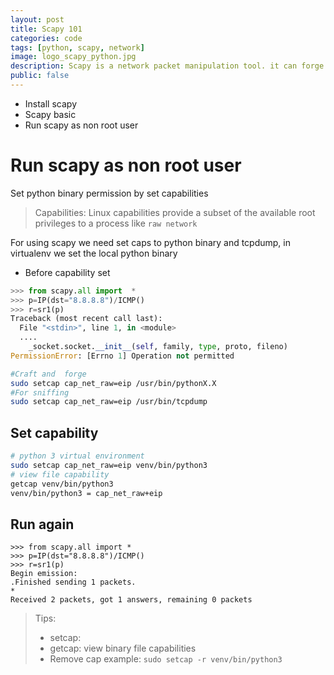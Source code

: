 ```yaml
---
layout: post
title: Scapy 101
categories: code
tags: [python, scapy, network]
image: logo_scapy_python.jpg
description: Scapy is a network packet manipulation tool. it can forge or decode packets, send capture and display any type of packets
public: false
---
```

- Install scapy
- Scapy basic
- Run scapy as non root user


# Run scapy as non root user
Set python binary permission by set capabilities
> Capabilities: Linux capabilities provide a subset of the available root privileges to a process like  `raw network`

For using scapy we need set caps to python binary and tcpdump, in virtualenv we set the local python binary

- Before capability set
```python
>>> from scapy.all import  *
>>> p=IP(dst="8.8.8.8")/ICMP()
>>> r=sr1(p)
Traceback (most recent call last):
  File "<stdin>", line 1, in <module>
  ....
    _socket.socket.__init__(self, family, type, proto, fileno)
PermissionError: [Errno 1] Operation not permitted
```

```bash
#Craft and  forge
sudo setcap cap_net_raw=eip /usr/bin/pythonX.X
#For sniffing
sudo setcap cap_net_raw=eip /usr/bin/tcpdump
```

## Set capability
```bash
# python 3 virtual environment
sudo setcap cap_net_raw=eip venv/bin/python3
# view file capability
getcap venv/bin/python3
venv/bin/python3 = cap_net_raw+eip
```

## Run again
```
>>> from scapy.all import *
>>> p=IP(dst="8.8.8.8")/ICMP()
>>> r=sr1(p)
Begin emission:
.Finished sending 1 packets.
*
Received 2 packets, got 1 answers, remaining 0 packets
```

>  Tips:
> - setcap: 
> - getcap:  view binary file capabilities
> - Remove cap example: `sudo setcap -r venv/bin/python3`